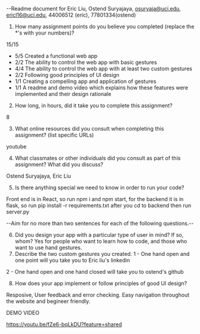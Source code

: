 --Readme document for Eric Liu, Ostend Suryajaya, osuryaja@uci.edu,  ericl16@uci.edu, 44006512 (eric), 77801334(ostend)


1. How many assignment points do you believe you completed (replace the \*'s with your numbers)?

15/15

- 5/5 Created a functional web app
- 2/2 The ability to control the web app with basic gestures
- 4/4 The ability to control the web app with at least two custom gestures
- 2/2 Following good principles of UI design
- 1/1 Creating a compelling app and application of gestures
- 1/1 A readme and demo video which explains how these features were implemented and their design rationale

2. How long, in hours, did it take you to complete this assignment?
   
8

3. What online resources did you consult when completing this assignment? (list specific URLs)

youtube

4. What classmates or other individuals did you consult as part of this assignment? What did you discuss?

Ostend Suryajaya, Eric Liu

5. Is there anything special we need to know in order to run your code?

Front end is in React, so run npm i and npm start, for the backend it is in flask, so run pip install -r requirements.txt after you cd to backend then run server.py

--Aim for no more than two sentences for each of the following questions.--

6. Did you design your app with a particular type of user in mind? If so, whom?
Yes for people who want to learn how to code, and those who want to use hand gestures.
7. Describe the two custom gestures you created.
 1 - One hand open and one point will you take you to Eric liu's linkedin

 2 - One hand open and one hand closed will take you to ostend's github

8. How does your app implement or follow principles of good UI design?

Resposive, User feedback and error checking. Easy navigation throughout the website and begineer friendly. 




DEMO VIDEO

https://youtu.be/fZe6-bqLkDU?feature=shared